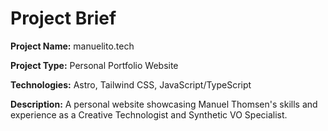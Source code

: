 # Project Brief

**Project Name:** manuelito.tech

**Project Type:** Personal Portfolio Website

**Technologies:** Astro, Tailwind CSS, JavaScript/TypeScript

**Description:** A personal website showcasing Manuel Thomsen's skills and experience as a Creative Technologist and Synthetic VO Specialist.
